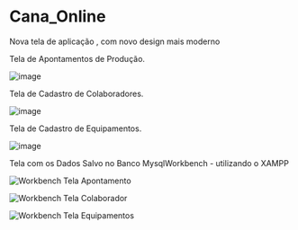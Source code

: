 # Cana_Online

Nova tela de aplicação , com novo design mais moderno


Tela de Apontamentos de Produção.

![image](https://github.com/ClaudionorPeixinho/CanaOnline/assets/142553468/3bb42c93-51f3-4157-8d19-10ec593a16b6)


Tela de Cadastro de Colaboradores.

![image](https://github.com/ClaudionorPeixinho/CanaOnline/assets/142553468/56b63386-cb3b-4d4d-ac9e-cf8a30fe62ed)


Tela de Cadastro de Equipamentos.

![image](https://github.com/ClaudionorPeixinho/CanaOnline/assets/142553468/2f347e5b-f1d3-42e7-a729-d833c1ddd19b)



Tela com os Dados Salvo no Banco MysqlWorkbench - utilizando o XAMPP

![Workbench Tela Apontamento](https://github.com/ClaudionorPeixinho/CanaOnline/assets/142553468/30fc1d3e-a0b6-4a0c-b7b2-362a820ec2c6)

![Workbench Tela Colaborador](https://github.com/ClaudionorPeixinho/CanaOnline/assets/142553468/b0ae3fb9-a7b1-4176-80e8-f9f37f5bd046)

![Workbench Tela Equipamentos](https://github.com/ClaudionorPeixinho/CanaOnline/assets/142553468/e05bf9bb-0a27-46ba-8f68-1be75a1ff6ae)






